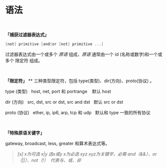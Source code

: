 # 语法

<br/>

**「**捕获过滤器表达式**」**

```c
[not] primitive [and|or [not] primitive ...]
```

过滤器表达式由一个或多个 _原语_ 组成，_原语_ 通常由一个 id (名称或数字)和一个或多个 限定符 组成。

<br/>

**「**限定符**」**
**
三种类型限定符，包括 type(类型)、dir(方向)、proto(协议) 。


type (类型)   host, net, port 和 portrange    默认 host

dir (方向)   src, dst, src or dst, src and dst   默认 src or dst

proto (协议)   ether, ip, ip6, arp, tcp 和 udp   默认和 type 一致的所有协议

<br/>

**「**特殊原语关键字**」**

gateway, broadcast, less, greater 和算术表达式等。


> _[x]	x为可选_
> _x|y	选x或y_
> _<x>	x为必选_
> _xyz	xyz为关键字，必需_
> _and（&&）、or（||）、not（!）  代表与、或、非_



